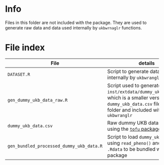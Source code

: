 # Info

Files in this folder are not included with the package. They are used to generate raw data and data used internally by `ukbwrnaglr` functions.

# File index

| File | details |
|------|---------|
| `DATASET.R` | Script to generate data used internally by `ukbwranglr` functions |
| `gen_dummy_ukb_data_raw.R` | Script used to generate `inst/extdata/dummy_ukb_data.csv`, which is a smaller version of the `dummy_ukb_data.csv` file in this folder and included with `ukbwranglr` |
| `dummy_ukb_data.csv` | Raw dummy UKB dataset, created using the [`tofu` package](https://github.com/spiros/tofu) |
| `gen_bundled_processed_dummy_ukb_data.R` | Script to load `dummy_ukb_data.csv` using `read_pheno()` and save as `.Rdata` to be bundled with package |
